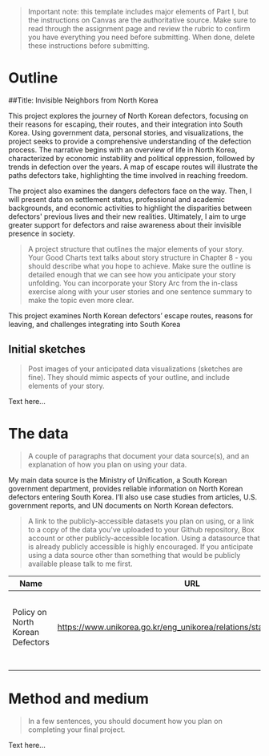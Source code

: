 > Important note: this template includes major elements of Part I, but the instructions on Canvas are the authoritative source.  Make sure to read through the assignment page and review the rubric to confirm you have everything you need before submitting.  When done, delete these instructions before submitting.

# Outline

##Title: Invisible Neighbors from North Korea

This project explores the journey of North Korean defectors, focusing on their reasons for escaping, their routes, and their integration into South Korea. Using government data, personal stories, and visualizations, the project seeks to provide a comprehensive understanding of the defection process. The narrative begins with an overview of life in North Korea, characterized by economic instability and political oppression, followed by trends in defection over the years. A map of escape routes will illustrate the paths defectors take, highlighting the time involved in reaching freedom. 

The project also examines the dangers defectors face on the way. Then, I will present data on settlement status, professional and academic backgrounds, and economic activities to highlight the disparities between defectors' previous lives and their new realities. Ultimately, I aim to urge greater support for defectors and raise awareness about their invisible presence in society.


> A project structure that outlines the major elements of your story.  Your Good Charts text talks about story structure in Chapter 8 - you should describe what you hope to achieve.  Make sure the outline is detailed enough that we can see how you anticipate your story unfolding.  You can incorporate your Story Arc from the in-class exercise along with your user stories and one sentence summary to make the topic even more clear. 

This project examines North Korean defectors’ escape routes, reasons for leaving, and challenges integrating into South Korea

## Initial sketches
> Post images of your anticipated data visualizations (sketches are fine). They should mimic aspects of your outline, and include elements of your story.  

Text here...

# The data
> A couple of paragraphs that document your data source(s), and an explanation of how you plan on using your data. 

My main data source is the Ministry of Unification, a South Korean government department, provides reliable information on North Korean defectors entering South Korea. I’ll also use case studies from articles, U.S. government reports, and UN documents on North Korean defectors.

> A link to the publicly-accessible datasets you plan on using, or a link to a copy of the data you've uploaded to your Github repository, Box account or other publicly-accessible location. Using a datasource that is already publicly accessible is highly encouraged.  If you anticipate using a data source other than something that would be publicly available please talk to me first. 

| Name | URL | Description |
|------|-----|-------------|
|Policy on North Korean Defectors  | https://www.unikorea.go.kr/eng_unikorea/relations/statistics/defectors/|Number of North Korean Defectors Entering South Korea|
|      |     |             |
|      |     |             |

# Method and medium
> In a few sentences, you should document how you plan on completing your final project. 

Text here...
